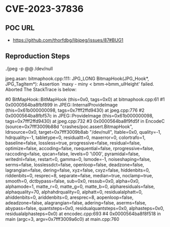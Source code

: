# CVE-2023-37836

## POC URL
- https://github.com/thorfdbg/libjpeg/issues/87#BUG1

## Reproduction Steps 
./jpeg -p @@ /dev/null

jpeg.asan: bitmaphook.cpp:111: JPG_LONG BitmapHook(JPG_Hook*, JPG_TagItem*): Assertion `maxy - miny < bmm->bmm_ulHeight' failed.
Aborted
The StackTrace is below:

#0  BitMapHook::BitMapHook (this=0x0, tags=0x0) at bitmaphook.cpp:61
#1  0x0000564ba8fbf899 in JPEG::InternalProvideImage (this=0x61b000000098, tags=0x7fff2ffd9430) at jpeg.cpp:776
#2  0x0000564ba8fbf57c in JPEG::ProvideImage (this=0x61b000000098, tags=0x7fff2ffd9430) at jpeg.cpp:732
#3  0x0000564ba8f9fd5f in EncodeC (source=0x7fff3009b88d "crashes/poc.assert.BitmapHook", ldrsource=0x0, target=0x7fff3009b8ab "/dev/null", ltable=0x0,
    quality=-1, hdrquality=-1, tabletype=0, residualtt=0, maxerror=0, colortrafo=1, baseline=false, lossless=true, progressive=false, residual=false,
    optimize=false, accoding=false, rsequential=false, rprogressive=false, raccoding=false, qscan=false, levels=0 '\000', pyramidal=false, writednl=false,
    restart=0, gamma=0, lsmode=-1, noiseshaping=false, serms=false, losslessdct=false, openloop=false, deadzone=false, lagrangian=false, dering=false,
    xyz=false, cxyz=false, hiddenbits=0, riddenbits=0, resprec=8, separate=false, median=true, noclamp=true, smooth=0, dctbypass=false, sub=0x0,
    ressub=0x0, alpha=0x0, alphamode=1, matte_r=0, matte_g=0, matte_b=0, alpharesiduals=false, alphaquality=70, alphahdrquality=0, alphatt=0,
    residualalphatt=0, ahiddenbits=0, ariddenbits=0, aresprec=8, aopenloop=false, adeadzone=false, alagrangian=false, adering=false, aserms=false,
    abypass=false, quantsteps=0x0, residualquantsteps=0x0, alphasteps=0x0, residualalphasteps=0x0) at encodec.cpp:693
#4  0x0000564ba8f8f518 in main (argc=3, argv=0x7fff3009a6c0) at main.cpp:760

